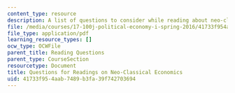 ```yaml
---
content_type: resource
description: A list of questions to consider while reading about neo-classical economics.
file: /media/courses/17-100j-political-economy-i-spring-2016/41733f954aab7489b3fa39f742703694_MIT17_100JS16_NeoclassQues.pdf
file_type: application/pdf
learning_resource_types: []
ocw_type: OCWFile
parent_title: Reading Questions
parent_type: CourseSection
resourcetype: Document
title: Questions for Readings on Neo-Classical Economics
uid: 41733f95-4aab-7489-b3fa-39f742703694
---
```

